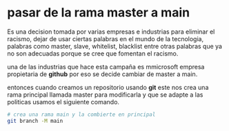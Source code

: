 # pasar de la rama master a main

Es una decision tomada por varias empresas e industrias para eliminar el racismo, dejar de usar ciertas palabras en el mundo de la tecnologia, palabras como master, slave, whitelist, blacklist entre otras palabras que ya no son adecuadas porque se cree que fomentan el racismo.

una de las industrias que hace esta campaña es mmicrosoft empresa propietaria de **github** por eso se decide cambiar de master a main. 

entonces cuando creamos un repositorio usando **git** este nos crea una rama principal llamada master para modificarla y que se adapte a las politicas usamos el siguiente comando.

```bash
# crea una rama main y la combierte en principal
git branch -M main
```